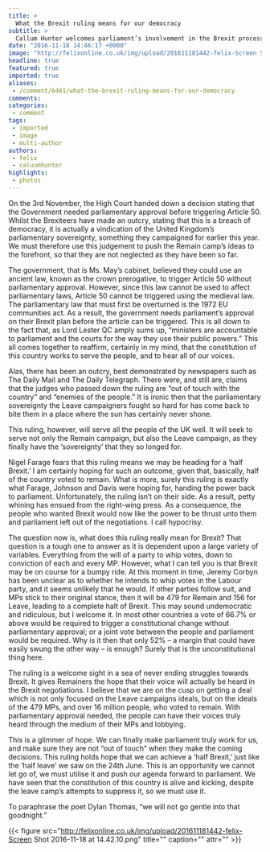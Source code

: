 ```yaml
---
title: >
  What the Brexit ruling means for our democracy
subtitle: >
  Callum Hunter welcomes parliament’s involvement in the Brexit process
date: "2016-11-18 14:46:17 +0000"
image: "http://felixonline.co.uk/img/upload/201611181442-felix-Screen Shot 2016-11-18 at 14.41.55.png"
headline: true
featured: true
imported: true
aliases:
 - /comment/6461/what-the-brexit-ruling-means-for-our-democracy
comments:
categories:
 - comment
tags:
 - imported
 - image
 - multi-author
authors:
 - felix
 - caluumhunter
highlights:
 - photos
---
```


On the 3rd November, the High Court handed down a decision stating that the Government needed parliamentary approval before triggering Article 50. Whilst the Brexiteers have made an outcry, stating that this is a breach of democracy, it is actually a vindication of the United Kingdom’s parliamentary sovereignty, something they campaigned for earlier this year. We must therefore use this judgement to push the Remain camp’s ideas to the forefront, so that they are not neglected as they have been so far.

The government, that is Ms. May’s cabinet, believed they could use an ancient law, known as the crown prerogative, to trigger Article 50 without parliamentary approval. However, since this law cannot be used to affect parliamentary laws, Article 50 cannot be triggered using the medieval law. The parliamentary law that must first be overturned is the 1972 EU communities act.
As a result, the government needs parliament’s approval on their Brexit plan before the article can be triggered. This is all down to the fact that, as Lord Lester QC amply sums up, “ministers are accountable to parliament and the courts for the way they use their public powers.”
This all comes together to reaffirm, certainly in my mind, that the constitution of this country works to serve the people, and to hear all of our voices.

Alas, there has been an outcry, best demonstrated by newspapers such as The Daily Mail and The Daily Telegraph. There were, and still are, claims that the judges who passed down the ruling are “out of touch with the country” and “enemies of the people.” It is ironic then that the parliamentary sovereignty the Leave campaigners fought so hard for has come back to bite them in a place where the sun has certainly never shone.

This ruling, however, will serve all the people of the UK well. It will seek to serve not only the Remain campaign, but also the Leave campaign, as they finally have the ‘sovereignty’ that they so longed for.

Nigel Farage fears that this ruling means we may be heading for a ‘half Brexit.’ I am certainly hoping for such an outcome, given that, basically, half of the country voted to remain. What is more, surely this ruling is exactly what Farage, Johnson and Davis were hoping for, handing the power back to parliament. Unfortunately, the ruling isn’t on their side. As a result, petty whining has ensued from the right-wing press. As a consequence, the people who wanted Brexit would now like the power to be thrust unto them and parliament left out of the negotiations. I call hypocrisy.

The question now is, what does this ruling really mean for Brexit?
That question is a tough one to answer as it is dependent upon a large variety of variables. Everything from the will of a party to whip votes, down to conviction of each and every MP. However, what I can tell you is that Brexit may be on course for a bumpy ride. At this moment in time, Jeremy Corbyn has been unclear as to whether he intends to whip votes in the Labour party, and it seems unlikely that he would. If other parties follow suit, and MPs stick to their original stance, then it will be 479 for Remain and 156 for Leave, leading to a complete halt of Brexit.
This may sound undemocratic and ridiculous, but I welcome it. In most other countries a vote of 66.7% or above would be required to trigger a constitutional change without parliamentary approval; or a joint vote between the people and parliament would be required. Why is it then that only 52% – a margin that could have easily swung the other way – is enough? Surely that is the unconstitutional thing here.

The ruling is a welcome sight in a sea of never ending struggles towards Brexit. It gives Remainers the hope that their voice will actually be heard in the Brexit negotiations.
I believe that we are on the cusp on getting a deal which is not only focused on the Leave campaigns ideals, but on the ideals of the 479 MPs, and over 16 million people, who voted to remain. With parliamentary approval needed, the people can have their voices truly heard through the medium of their MPs and lobbying.

This is a glimmer of hope. We can finally make parliament truly work for us, and make sure they are not “out of touch” when they make the coming decisions. This ruling holds hope that we can achieve a ‘half Brexit,’ just like the ‘half leave’ we saw on the 24th June.
This is an opportunity we cannot let go of, we must utilise it and push our agenda forward to parliament. We have seen that the constitution of this country is alive and kicking, despite the leave camp’s attempts to suppress it, so we must use it.

To paraphrase the poet Dylan Thomas, “we will not go gentle into that goodnight.”

{{< figure src="http://felixonline.co.uk/img/upload/201611181442-felix-Screen Shot 2016-11-18 at 14.42.10.png" title="" caption="" attr="" >}}
